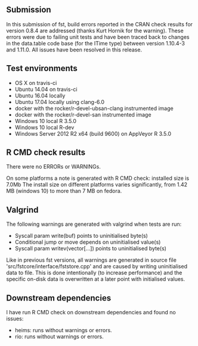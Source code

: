 
## Submission

In this submission of fst, build errors reported in the CRAN check results for version 0.8.4 are addressed (thanks Kurt Hornik for the warning). These errors were due to failing unit tests and have been traced back to changes in the data.table code base (for the ITime type) between version 1.10.4-3 and 1.11.0. All issues have been resolved in this release.

## Test environments

* OS X on travis-ci
* Ubuntu 14.04 on travis-ci
* Ubuntu 16.04 locally
* Ubuntu 17.04 locally using clang-6.0
* docker with the rocker/r-devel-ubsan-clang instrumented image
* docker with the rocker/r-devel-san instrumented image
* Windows 10 local R 3.5.0
* Windows 10 local R-dev
* Windows Server 2012 R2 x64 (build 9600) on AppVeyor R 3.5.0

## R CMD check results

There were no ERRORs or WARNINGs.

On some platforms a note is generated with R CMD check:
   installed size is 7.0Mb
The install size on different platforms varies significantly, from 1.42 MB (windows 10) to more than 7 MB on fedora.

## Valgrind

The following warnings are generated with valgrind when tests are run:

* Syscall param write(buf) points to uninitialised byte(s)
* Conditional jump or move depends on uninitialised value(s)
* Syscall param writev(vector[...]) points to uninitialised byte(s)

Like in previous fst versions, all warnings are generated in source file 'src/fstcore/interface/fststore.cpp' and are caused by writing uninitialised data to file. This is done intentionally (to increase performance) and the specific on-disk data is overwritten at a later point with initialised values.

## Downstream dependencies

I have run R CMD check on downstream dependencies and found no issues:

* heims: runs without warnings or errors.
* rio: runs without warnings or errors.
